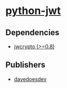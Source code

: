 # [python-jwt](https://pypi.org/project/python-jwt)

## Dependencies
- [jwcrypto (>=0.8)](packages/j/jwcrypto.md)



## Publishers
- [davedoesdev](https://pypi.org/user/davedoesdev)

